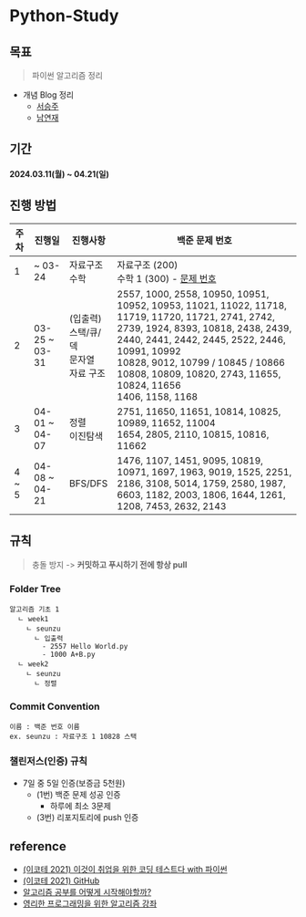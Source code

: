# Python-Study

## 목표
> 파이썬 알고리즘 정리
- 개념 Blog 정리
  - [서승주](https://debug.tistory.com/)
  - [남연재](https://yeonj-study.tistory.com/)

## 기간
#### 2024.03.11(월) ~ 04.21(일)

## 진행 방법 
| 주차 | 진행일 | 진행사항 | 백준 문제 번호 |
| --- | --- | --- | --- |
| 1 | ~ 03-24 | 자료구조 <br/> 수학 | 자료구조 (200) <br/> 수학 1 (300) - [문제 번호](https://code.plus/course/41)
| 2 | 03-25 ~ 03-31 | (입출력) <br/> 스택/큐/덱 <br/> 문자열 <br/> 자료 구조 | 2557, 1000, 2558, 10950, 10951, 10952, 10953, 11021, 11022, 11718, 11719, 11720, 11721, 2741, 2742, 2739, 1924, 8393, 10818, 2438, 2439, 2440, 2441, 2442, 2445, 2522, 2446, 10991, 10992 <br/> 10828, 9012, 10799 / 10845 / 10866 <br/> 10808, 10809, 10820, 2743, 11655, 10824, 11656 <br/> 1406, 1158, 1168 |
| 3 | 04-01 ~ 04-07 | 정렬 <br/> 이진탐색 | 2751, 11650, 11651, 10814, 10825, 10989, 11652, 11004 <br/> 1654, 2805, 2110, 10815, 10816, 11662 |
| 4 ~ 5 | 04-08 ~ 04-21 | BFS/DFS | 1476, 1107, 1451, 9095, 10819, 10971, 1697, 1963, 9019, 1525, 2251, 2186, 3108, 5014, 1759, 2580, 1987, 6603, 1182, 2003, 1806, 1644, 1261, 1208, 7453, 2632, 2143 |


## 규칙
> 충돌 방지 -> **커밋하고 푸시하기 전에 항상 pull**
 
### Folder Tree
```
알고리즘 기초 1
  ㄴ week1
    ㄴ seunzu
      ㄴ 입출력
        - 2557 Hello World.py
        - 1000 A+B.py
  ㄴ week2
    ㄴ seunzu
      ㄴ 정렬
```

### Commit Convention
```
이름 : 백준 번호 이름
ex. seunzu : 자료구조 1 10828 스택
```

### 챌린저스(인증) 규칙
- 7일 중 5일 인증(보증금 5천원)
  - (1번) 백준 문제 성공 인증
    - 하루에 최소 3문제
  - (3번) 리포지토리에 push 인증
  
## reference
- [(이코테 2021) 이것이 취업을 위한 코딩 테스트다 with 파이썬](https://youtu.be/m-9pAwq1o3w?si=4CL0u8_TVMmHWWNc)
- [(이코테 2021) GitHub](https://github.com/ndb796/python-for-coding-test)
- [알고리즘 공부를 어떻게 시작해야할까?](https://steady-coding.tistory.com/260)
- [영리한 프로그래밍을 위한 알고리즘 강좌](https://www.inflearn.com/course/알고리즘-강좌#reviews)

